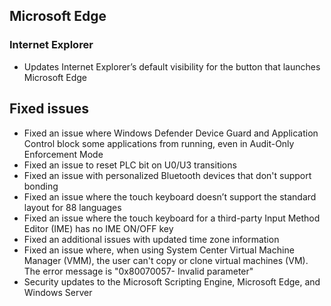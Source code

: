 ## Microsoft Edge
### Internet Explorer
- Updates Internet Explorer’s default visibility for the button that launches Microsoft Edge

## Fixed issues
- Fixed an issue where Windows Defender Device Guard and Application Control block some applications from running, even in Audit-Only Enforcement Mode
- Fixed an issue to reset PLC bit on U0/U3 transitions
- Fixed an issue with personalized Bluetooth devices that don't support bonding
- Fixed an issue where the touch keyboard doesn’t support the standard layout for 88 languages
- Fixed an issue where the touch keyboard for a third-party Input Method Editor (IME) has no IME ON/OFF key
- Fixed an additional issues with updated time zone information
- Fixed an issue where, when using System Center Virtual Machine Manager (VMM), the user can't copy or clone virtual machines (VM). The error message is "0x80070057- Invalid parameter"
- Security updates to the Microsoft Scripting Engine, Microsoft Edge, and Windows Server